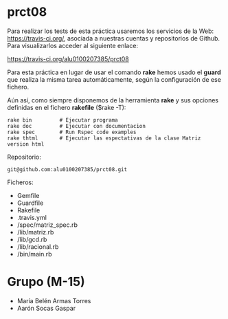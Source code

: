 prct08
=======

Para realizar los tests de esta práctica usaremos los servicios de la Web: https://travis-ci.org/,
asociada a nuestras cuentas y repositorios de Github. Para visualizarlos acceder al siguiente enlace:

https://travis-ci.org/alu0100207385/prct08

Para esta práctica en lugar de usar el comando **rake** hemos usado el **guard** que realiza la misma tarea automáticamente,
según la configuración de ese fichero.

Aún así, como siempre disponemos de la herramienta **rake** y sus opciones definidas en el fichero **rakefile** ($rake -T):
```
rake bin         # Ejecutar programa
rake doc         # Ejecutar con documentacion
rake spec        # Run Rspec code examples
rake thtml       # Ejecutar las espectativas de la clase Matriz version html
```

Repositorio:
```
git@github.com:alu0100207385/prct08.git
```

Ficheros:

 - Gemfile
 - Guardfile
 - Rakefile
 - .travis.yml
 - /spec/matriz_spec.rb
 - /lib/matriz.rb
 - /lib/gcd.rb
 - /lib/racional.rb
 - /bin/main.rb


Grupo (M-15)
============

 - María Belén Armas Torres
 - Aarón Socas Gaspar
